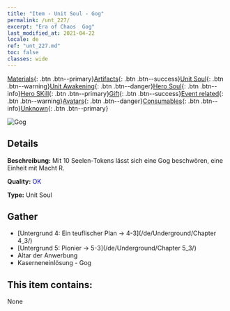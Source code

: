 ```yaml
---
title: "Item - Unit Soul - Gog"
permalink: /unt_227/
excerpt: "Era of Chaos  Gog"
last_modified_at: 2021-04-22
locale: de
ref: "unt_227.md"
toc: false
classes: wide
---
```

 [Materials](/ItemsDE/){: .btn .btn--primary}[Artifacts](/ItemsDE/Artifacts/){: .btn .btn--success}[Unit Soul](/ItemsDE/UnitSoul/){: .btn .btn--warning}[Unit Awakening](/ItemsDE/UnitAwakening/){: .btn .btn--danger}[Hero Soul](/ItemsDE/HeroSoul/){: .btn .btn--info}[Hero SKill](/ItemsDE/HeroSkill/){: .btn .btn--primary}[Gift](/ItemsDE/Gift/){: .btn .btn--success}[Event related](/ItemsDE/Events/){: .btn .btn--warning}[Avatars](/ItemsDE/Avatars/){: .btn .btn--danger}[Consumables](/ItemsDE/Consumables/){: .btn .btn--info}[Unknown](/ItemsDE/Unknown/){: .btn .btn--primary}

 ![Gog](/images/u/ti_touhuoguai.jpg)

## Details
 **Beschreibung:** Mit 10 Seelen-Tokens lässt sich eine Gog beschwören, eine Einheit mit Macht R.

 **Quality:** <span style="color: #0000CD">OK</span>

 **Type:** Unit Soul

## Gather

*    [Untergrund 4: Ein teuflischer Plan -> 4-3](/de/Underground/Chapter 4_3/) 
*    [Untergrund 5: Pionier -> 5-3](/de/Underground/Chapter 5_3/) 
*    Altar der Anwerbung 
*    Kaserneneinlösung - Gog 

## This item contains:

  None

